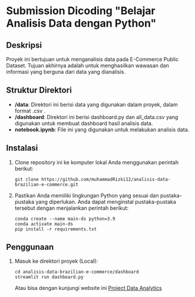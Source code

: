 # Submission Dicoding "Belajar Analisis Data dengan Python"

## Deskripsi

Proyek ini bertujuan untuk menganalisis data pada E-Commerce Public Dataset. Tujuan akhirnya adalah untuk menghasilkan wawasan dan informasi yang berguna dari data yang dianalisis.

## Struktur Direktori

- **/data**: Direktori ini berisi data yang digunakan dalam proyek, dalam format .csv .
- **/dashboard**: Direktori ini berisi dashboard.py dan all_data.csv yang digunakan untuk membuat dashboard hasil analisis data.
- **notebook.ipynb**: File ini yang digunakan untuk melakukan analisis data.

## Instalasi

1. Clone repository ini ke komputer lokal Anda menggunakan perintah berikut:

   ```shell
   git clone https://github.com/muhammadRizki12/analisis-data-brazilian-e-commerce.git
   ```

2. Pastikan Anda memiliki lingkungan Python yang sesuai dan pustaka-pustaka yang diperlukan. Anda dapat menginstal pustaka-pustaka tersebut dengan menjalankan perintah berikut:

   ```
   conda create --name main-ds python=3.9
   conda activate main-ds
   pip install -r requirements.txt
   ```

## Penggunaan

1. Masuk ke direktori proyek (Local):

   ```shell
   cd analisis-data-brazilian-e-commerce/dashboard
   streamlit run dashboard.py
   ```

   Atau bisa dengan kunjungi website ini [Project Data Analytics](https://muhammadrizki12-brazilian-e-commerce.streamlit.app/)
